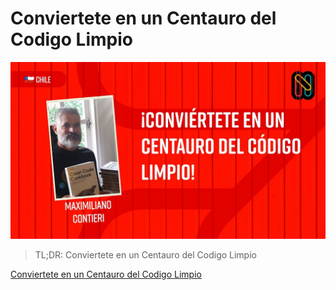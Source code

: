 # Conviertete en un Centauro del Codigo Limpio
            
![Conviertete en un Centauro del Codigo Limpio](Conviertete%20en%20un%20Centauro%20del%20Codigo%20Limpio.jpg)

> TL;DR: Conviertete en un Centauro del Codigo Limpio

[Conviertete en un Centauro del Codigo Limpio](https://github.com/mcsee/Software-Design-Articles/tree/main/Articles/Nerdearla/2024%20-%20Conviértete%20en%20un%20Centauro%20del%20Código%20Limpio/readme.md)